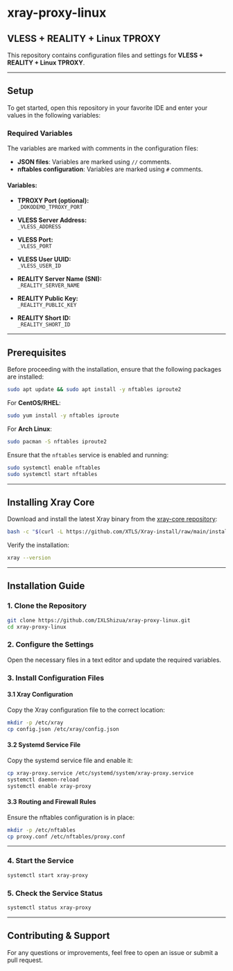 # xray-proxy-linux

## VLESS + REALITY + Linux TPROXY

This repository contains configuration files and settings for **VLESS + REALITY + Linux TPROXY**.

---

## Setup

To get started, open this repository in your favorite IDE and enter your values in the following variables:

### Required Variables

The variables are marked with comments in the configuration files:

- **JSON files**: Variables are marked using `//` comments.
- **nftables configuration**: Variables are marked using `#` comments.

#### Variables:

- **TPROXY Port (optional):**  
  `_DOKODEMO_TPROXY_PORT`

- **VLESS Server Address:**  
  `_VLESS_ADDRESS`

- **VLESS Port:**  
  `_VLESS_PORT`

- **VLESS User UUID:**  
  `_VLESS_USER_ID`

- **REALITY Server Name (SNI):**  
  `_REALITY_SERVER_NAME`

- **REALITY Public Key:**  
  `_REALITY_PUBLIC_KEY`

- **REALITY Short ID:**  
  `_REALITY_SHORT_ID`

---

## Prerequisites

Before proceeding with the installation, ensure that the following packages are installed:

```bash
sudo apt update && sudo apt install -y nftables iproute2
```

For **CentOS/RHEL**:

```bash
sudo yum install -y nftables iproute
```

For **Arch Linux**:

```bash
sudo pacman -S nftables iproute2
```

Ensure that the `nftables` service is enabled and running:

```bash
sudo systemctl enable nftables
sudo systemctl start nftables
```

---

## Installing Xray Core

Download and install the latest Xray binary from the [xray-core repository](https://github.com/XTLS/Xray-core/releases):

```bash
bash -c "$(curl -L https://github.com/XTLS/Xray-install/raw/main/install-release.sh)" @ install
```

Verify the installation:

```bash
xray --version
```

---

## Installation Guide

### 1. Clone the Repository

```bash
git clone https://github.com/IXLShizua/xray-proxy-linux.git
cd xray-proxy-linux
```

### 2. Configure the Settings

Open the necessary files in a text editor and update the required variables.

### 3. Install Configuration Files

#### 3.1 Xray Configuration

Copy the Xray configuration file to the correct location:

```bash
mkdir -p /etc/xray
cp config.json /etc/xray/config.json
```

#### 3.2 Systemd Service File

Copy the systemd service file and enable it:

```bash
cp xray-proxy.service /etc/systemd/system/xray-proxy.service
systemctl daemon-reload
systemctl enable xray-proxy
```

#### 3.3 Routing and Firewall Rules

Ensure the nftables configuration is in place:

```bash
mkdir -p /etc/nftables
cp proxy.conf /etc/nftables/proxy.conf
```

---

### 4. Start the Service

```bash
systemctl start xray-proxy
```

### 5. Check the Service Status

```bash
systemctl status xray-proxy
```

---

## Contributing & Support

For any questions or improvements, feel free to open an issue or submit a pull request.


